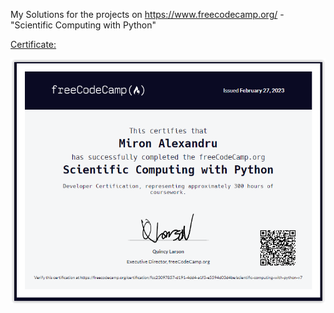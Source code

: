 My Solutions for the projects on https://www.freecodecamp.org/ - "Scientific Computing with Python"

[Certificate:](https://www.freecodecamp.org/certification/fcc23097857-d191-4dd4-a1f3-e5594d03d4be/scientific-computing-with-python-v7)


![Certificate](Certificates/ScientificComputingwithPython.PNG)
